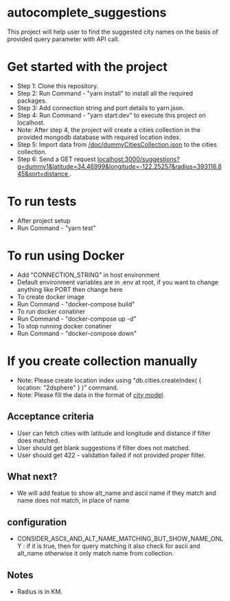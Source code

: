 # autocomplete_suggestions
This project will help user to find the suggested city names on the basis of provided query parameter with API call.

# Get started with the project
- Step 1: Clone this repository.
- Step 2: Run Command - "yarn install" to install all the required packages.
- Step 3: Add connection string and port details to yarn.json.
- Step 4: Run Command - "yarn start:dev" to execute this project on localhost.
- Note: After step 4, the project will create a cities collection in the provided mongodb database with required location index.
- Step 5: Import data from [/doc/dummyCitiesCollection.json](https://github.com/sayedazharsabri/autocomplete_suggestions/blob/dev/doc/dummyCitiesCollection.json) to the cities collection.
- Step 6: Send a GET request [localhost:3000/suggestions?q=dummy1&latitude=34.46999&longitude=-122.25257&radius=393116.845&sort=distance ](http://localhost:3000/suggestions?q=dummy1&latitude=34.46999&longitude=-122.25257&radius=393116.845&sort=distance).

# To run tests
- After project setup
- Run Command - "yarn test"


# To run using Docker
- Add "CONNECTION_STRING" in host environment
- Default environment variables are in .env at root, if you want to change anything like PORT then change here
- To create docker image
- Run Command - "docker-compose build"
- To run docker conatiner
- Run Command - "docker-compose up -d"
- To stop running docker conatiner
- Run Command - "docker-compose down"


# If you create collection manually
- Note: Please create location index using "db.cities.createIndex( { location: "2dsphere" } )" command.
- Note: Please fill the data in the format of [city model](https://github.com/sayedazharsabri/autocomplete_suggestions/blob/master/src/models/city.ts).

## Acceptance criteria
- User can fetch cities with latitude and longitude and distance if filter does matched.
- User should get blank suggestions if filter does not matched.
- User should get 422 - validation failed if not provided proper filter.


## What next?
- We will add featue to show alt_name and ascii name if they match and name does not match, in place of name

## configuration
- CONSIDER_ASCII_AND_ALT_NAME_MATCHING_BUT_SHOW_NAME_ONLY : if it is true, then for query matching it also check for ascii and alt_name otherwise it only match name from collection.

## Notes
- Radius is in KM.